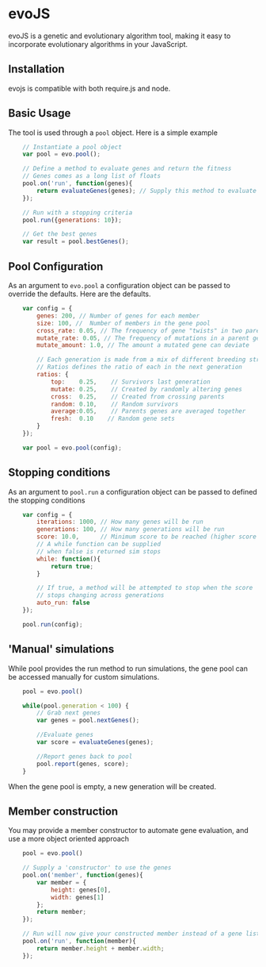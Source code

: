 evoJS
=========
evoJS is a genetic and evolutionary algorithm tool, making it easy to incorporate evolutionary algorithms in your JavaScript.  

Installation
-------------
evojs is compatible with both require.js and node.


Basic Usage
---------
The tool is used through a `pool` object. Here is a simple example

```javascript
    // Instantiate a pool object
    var pool = evo.pool();

    // Define a method to evaluate genes and return the fitness
    // Genes comes as a long list of floats
    pool.on('run', function(genes){
        return evaluateGenes(genes); // Supply this method to evaluate the genes
    });

    // Run with a stopping criteria
    pool.run({generations: 10});

    // Get the best genes
    var result = pool.bestGenes();
```

Pool Configuration
----------
As an argument to `evo.pool` a configuration object can be passed to override the
defaults. Here are the defaults.
```javascript
    var config = {
        genes: 200, // Number of genes for each member
        size: 100, //  Number of members in the gene pool
        cross_rate: 0.05, // The frequency of gene "twists" in two parents genes
        mutate_rate: 0.05, // The frequency of mutations in a parent gene
        mutate_amount: 1.0, // The amount a mutated gene can deviate

        // Each generation is made from a mix of different breeding strategies
        // Ratios defines the ratio of each in the next generation
        ratios: {
            top:    0.25,    // Survivors last generation
            mutate: 0.25,    // Created by randomly altering genes
            cross:  0.25,    // Created from crossing parents
            random: 0.10,    // Random survivors
            average:0.05,    // Parents genes are averaged together
            fresh:  0.10    // Random gene sets
        }
    });

    var pool = evo.pool(config);
```

Stopping conditions
----------
As an argument to `pool.run` a configuration object can be passed to defined the
stopping conditions
```javascript
    var config = {
        iterations: 1000, // How many genes will be run
        generations: 100, // How many generations will be run
        score: 10.0,      // Minimum score to be reached (higher score is better)
        // A while function can be supplied
        // when false is returned sim stops
        while: function(){
            return true;
        }

        // If true, a method will be attempted to stop when the score
        // stops changing across generations
        auto_run: false
    });

    pool.run(config);
```

'Manual' simulations
----------
While pool provides the run method to run simulations, the gene pool can be accessed
manually for custom simulations.
```javascript
    pool = evo.pool()

    while(pool.generation < 100) {
        // Grab next genes
        var genes = pool.nextGenes();

        //Evaluate genes
        var score = evaluateGenes(genes);

        //Report genes back to pool
        pool.report(genes, score);
    }
```
When the gene pool is empty, a new generation will be created.

Member construction
----------
You may provide a member constructor to automate gene evaluation, and use a more
object oriented approach
```javascript
    pool = evo.pool()

    // Supply a 'constructor' to use the genes
    pool.on('member', function(genes){
        var member = {
            height: genes[0],
            width: genes[1]
        };
        return member;
    });

    // Run will now give your constructed member instead of a gene list
    pool.on('run', function(member){
        return member.height + member.width;
    });
```
